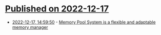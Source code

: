 # [Published on 2022-12-17](index.md)

* [2022-12-17, 14:59:50](https://news.ycombinator.com/item?id=34028258) - [Memory Pool System is a flexible and adaptable memory manager](https://www.ravenbrook.com/project/mps/)
